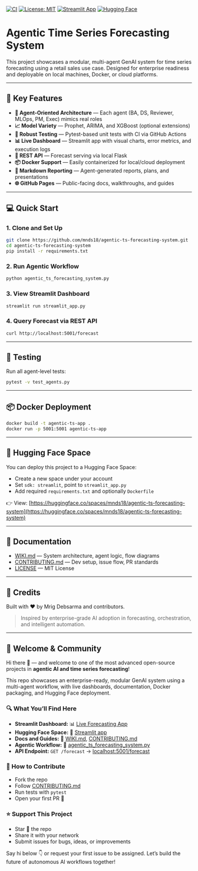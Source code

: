 [![CI](https://github.com/mnds18/agentic-ts-forecasting-system/actions/workflows/python-app.yml/badge.svg)](https://github.com/mnds18/agentic-ts-forecasting-system/actions/workflows/python-app.yml)
[![License: MIT](https://img.shields.io/badge/License-MIT-yellow.svg)](LICENSE)
[![Streamlit App](https://img.shields.io/badge/Streamlit-Dashboard-orange?logo=streamlit)](https://mnds18-agentic-ts-forecasting-system.streamlit.app)
[![Hugging Face](https://img.shields.io/badge/Spaces-HuggingFace-blue?logo=huggingface)](https://huggingface.co/spaces/mnds18/agentic-ts-forecasting-system)

# Agentic Time Series Forecasting System

This project showcases a modular, multi-agent GenAI system for time series forecasting using a retail sales use case. Designed for enterprise readiness and deployable on local machines, Docker, or cloud platforms.

---

## 🚀 Key Features
- **🧠 Agent-Oriented Architecture** — Each agent (BA, DS, Reviewer, MLOps, PM, Exec) mimics real roles
- **📈 Model Variety** — Prophet, ARIMA, and XGBoost (optional extensions)
- **🧪 Robust Testing** — Pytest-based unit tests with CI via GitHub Actions
- **📊 Live Dashboard** — Streamlit app with visual charts, error metrics, and execution logs
- **🔁 REST API** — Forecast serving via local Flask
- **📦 Docker Support** — Easily containerized for local/cloud deployment
- **📝 Markdown Reporting** — Agent-generated reports, plans, and presentations
- **🌐 GitHub Pages** — Public-facing docs, walkthroughs, and guides

---

## 💻 Quick Start

### 1. Clone and Set Up
```bash
git clone https://github.com/mnds18/agentic-ts-forecasting-system.git
cd agentic-ts-forecasting-system
pip install -r requirements.txt
```

### 2. Run Agentic Workflow
```bash
python agentic_ts_forecasting_system.py
```

### 3. View Streamlit Dashboard
```bash
streamlit run streamlit_app.py
```

### 4. Query Forecast via REST API
```bash
curl http://localhost:5001/forecast
```

---

## 🧪 Testing
Run all agent-level tests:
```bash
pytest -v test_agents.py
```

---

## 📦 Docker Deployment
```bash
docker build -t agentic-ts-app .
docker run -p 5001:5001 agentic-ts-app
```

---

## 🤗 Hugging Face Space
You can deploy this project to a Hugging Face Space:
- Create a new space under your account
- Set `sdk: streamlit`, point to `streamlit_app.py`
- Add required `requirements.txt` and optionally `Dockerfile`

👉 View: [https://huggingface.co/spaces/mnds18/agentic-ts-forecasting-system](https://huggingface.co/spaces/mnds18/agentic-ts-forecasting-system)

---

## 📘 Documentation
- [WIKI.md](WIKI.md) — System architecture, agent logic, flow diagrams
- [CONTRIBUTING.md](CONTRIBUTING.md) — Dev setup, issue flow, PR standards
- [LICENSE](LICENSE) — MIT License

---

## 🙌 Credits
Built with ❤️ by Mrig Debsarma and contributors.

> Inspired by enterprise-grade AI adoption in forecasting, orchestration, and intelligent automation.

---

## 📌 Welcome & Community

Hi there 👋 — and welcome to one of the most advanced open-source projects in **agentic AI and time series forecasting**!

This repo showcases an enterprise-ready, modular GenAI system using a multi-agent workflow, with live dashboards, documentation, Docker packaging, and Hugging Face deployment.

### 🔍 What You’ll Find Here
- **Streamlit Dashboard:**  📊 [Live Forecasting App](https://mnds18-agentic-ts-forecasting-system.streamlit.app)
- **Hugging Face Space:** 🤗 [Streamlit app](https://huggingface.co/spaces/mnds18/agentic-ts-forecasting-system)
- **Docs and Guides:** 📘 [WIKI.md](./WIKI.md), [CONTRIBUTING.md](./CONTRIBUTING.md)
- **Agentic Workflow:** 🧠 [agentic_ts_forecasting_system.py](./agentic_ts_forecasting_system.py)
- **API Endpoint:** `GET /forecast` → [localhost:5001/forecast](http://localhost:5001/forecast)

### 🧪 How to Contribute
- Fork the repo
- Follow [CONTRIBUTING.md](./CONTRIBUTING.md)
- Run tests with `pytest`
- Open your first PR 🚀

### ⭐ Support This Project
- Star 🌟 the repo
- Share it with your network
- Submit issues for bugs, ideas, or improvements

Say hi below 👇 or request your first issue to be assigned.
Let’s build the future of autonomous AI workflows together!
